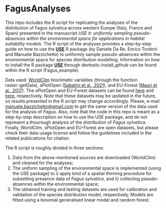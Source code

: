 # FagusAnalyses
This repo includes the R script for replicating the analyses of the distribution of Fagus sylvatica across western Europe (Italy, France and Spain) presented in the manuscript _USE it: uniformly sampling pseudo-absences within the environmental space for applications in habitat suitability models_. The R script of the analyses provides a step-by-step guide on how to use the [**USE**](https://danddr.github.io/USE/) R package (by Daniele Da Re, Enrico Tordoni and Manuele Bazzichetto) to uniformly sample pseudo-absences within the environmental space for species distribution modelling. Information on how to install the R package [**USE**](https://danddr.github.io/USE/) through devtools::install_github can be found within the R script (Fagus_example).

Data used: [WorldClim](https://www.worldclim.org/data/index.html) bioclimatic variables (through the function raster::getData), sPlotOpen ([Sabatini et al., 2021](https://doi.org/10.1111/geb.13346)), and EU-Forest ([Mauri et al., 2017](https://doi.org/10.1038/sdata.2016.123)). The sPlotOpen and EU-Forest datasets can be found [here](https://idata.idiv.de/ddm/Data/ShowData/3474?version=54) and [here](https://figshare.com/articles/dataset/Occurrences_location_shapefile/3497891?backTo=/collections/A_high-resolution_pan-European_tree_occurrence_dataset/3288407), respectively. Note that these datasets may be updated in the future, so results presented in the R script may change accordingly. Please, e-mail manuele.bazzichetto@gmail.com to get the same version of the data used for the analysis of _Fagus_. Also, note that the code in this repo is meant as a step-by-step description on how to use the USE package, and do not represent a thourough analysis of the distribution of _Fagus sylvatica_. Finally, WorldClim, sPlotOpen and EU-Forest are open datasets, but please check their data usage license and follow the guidelines included in the related publications for citation.

The R script is roughly divided in three sections:
1) Data from the above-mentioned sources are downloaded (WorldClim) and cleaned for the analyses;
2) The uniform sampling of the environmental space is implemented (using the USE package) to i) apply kind of a spatial thinning procedure for subsetting presence data of _Fagus sylvatica_, and ii) collecting pseudo-absences within the environmental space;
3) The obtained training and testing datasets are used for calibration and validation of the species distribution model, respectively. Models are fitted using a binomial generalised linear model and random forest.

